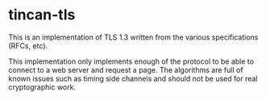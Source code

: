 # tincan-tls

This is an implementation of TLS 1.3 written from the various specifications (RFCs, etc).

This implementation only implements enough of the protocol to be
able to connect to a web server and request a page.  The algorithms
are full of known issues such as timing side channels and should
not be used for real cryptographic work.
